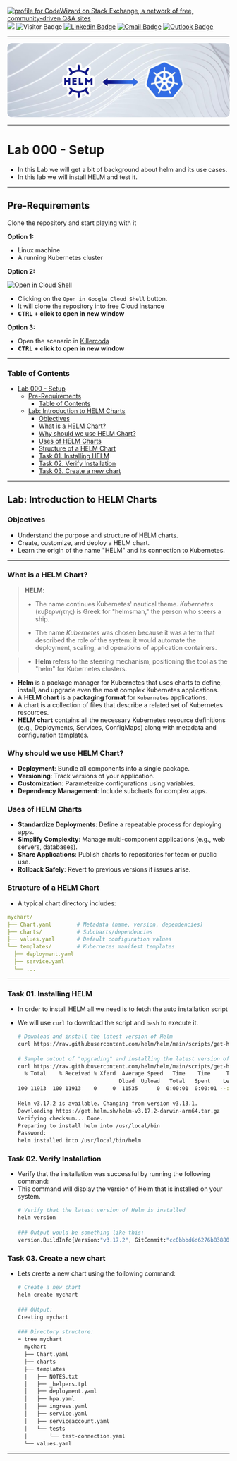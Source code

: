 
<a href="https://stackoverflow.com/users/1755598"><img src="https://stackexchange.com/users/flair/1951642.png" width="208" height="58" alt="profile for CodeWizard on Stack Exchange, a network of free, community-driven Q&amp;A sites" title="profile for CodeWizard on Stack Exchange, a network of free, community-driven Q&amp;A sites"></a>
<a href="https://github.com/nirgeier/AnsibleLabs/actions/workflows/000-build-lab-images.yaml"><img src="https://img.shields.io/github/actions/workflow/status/nirgeier/AnsibleLabs/000-build-lab-images.yaml?branch=main&style=flat" style="height: 20px;"></a> ![Visitor Badge](https://visitor-badge.laobi.icu/badge?page_id=nirgeier) [![Linkedin Badge](https://img.shields.io/badge/-nirgeier-blue?style=flat&logo=Linkedin&logoColor=white&link=https://www.linkedin.com/in/nirgeier/)](https://www.linkedin.com/in/nirgeier/) [![Gmail Badge](https://img.shields.io/badge/-nirgeier@gmail.com-fcc624?style=plastic&logo=Gmail&logoColor=red&link=mailto:nirgeier@gmail.com)](mailto:nirgeier@gmail.com) [![Outlook Badge](https://img.shields.io/badge/-nirg@codewizard.co.il-fcc624?style=plastic&logo=microsoftoutlook&logoColor=blue&link=mailto:nirg@codewizard.co.il)](mailto:nirg@codewizard.co.il)

---

![](../../resources/images/helm-k8s-lab.png)

---

# Lab 000 - Setup

- In this Lab we will get a bit of background about helm and its use cases.
- In this lab we will install HELM and test it.

---

## Pre-Requirements

Clone the repository and start playing with it

**Option 1:**
  - Linux machine
  - A running Kubernetes cluster

**Option 2:** 

  [![Open in Cloud Shell](https://gstatic.com/cloudssh/images/open-btn.svg)](https://console.cloud.google.com/cloudshell/editor?cloudshell_git_repo=https://github.com/nirgeier/HelmLabs)
  
  - Clicking on the `Open in Google Cloud Shell` button.
  - It will clone the repository into free Cloud instance
  - **<kbd>CTRL</kbd> + click to open in new window** 

**Option 3:** 
  - Open the scenario in [Killercoda](https://killercoda.com/kubernetes/scenario/playground)
  - **<kbd>CTRL</kbd> + click to open in new window** 

---

### Table of Contents

- [Lab 000 - Setup](#lab-000---setup)
  - [Pre-Requirements](#pre-requirements)
    - [Table of Contents](#table-of-contents)
  - [Lab: Introduction to HELM Charts](#lab-introduction-to-helm-charts)
    - [Objectives](#objectives)
    - [What is a HELM Chart?](#what-is-a-helm-chart)
    - [Why should we use HELM Chart?](#why-should-we-use-helm-chart)
    - [Uses of HELM Charts](#uses-of-helm-charts)
    - [Structure of a HELM Chart](#structure-of-a-helm-chart)
    - [Task 01. Installing HELM](#task-01-installing-helm)
    - [Task 02. Verify Installation](#task-02-verify-installation)
    - [Task 03. Create a new chart](#task-03-create-a-new-chart)

---
## Lab: Introduction to HELM Charts

### Objectives

  - Understand the purpose and structure of HELM charts.
  - Create, customize, and deploy a HELM chart.
  - Learn the origin of the name "HELM" and its connection to Kubernetes.

---

### What is a HELM Chart?

  > **HELM**:  
  > - The name continues Kubernetes' nautical theme. *Kubernetes* (κυβερνήτης) is Greek for "helmsman," the person who steers a ship.   
  > 
  > - The name *Kubernetes* was chosen because it was a term that described the role of the system: it would automate the deployment, scaling, and operations of application containers.

  > - **Helm** refers to the steering mechanism, positioning the tool as the "helm" for Kubernetes clusters.
  - **Helm** is a package manager for Kubernetes that uses charts to define, install, and upgrade even the most complex Kubernetes applications.
  - A **HELM chart** is a **packaging format** for `Kubernetes` applications. 
  - A chart is a collection of files that describe a related set of Kubernetes resources.
  -  **HELM chart** contains all the necessary Kubernetes resource definitions (e.g., Deployments, Services, ConfigMaps) along with metadata and configuration templates. 
  
### Why should we use HELM Chart?

  - **Deployment**: Bundle all components into a single package.
  - **Versioning**: Track versions of your application.
  - **Customization**: Parameterize configurations using variables.
  - **Dependency Management**: Include subcharts for complex apps.

### Uses of HELM Charts
  
  - **Standardize Deployments**: Define a repeatable process for deploying apps.
  - **Simplify Complexity**: Manage multi-component applications (e.g., web servers, databases).
  - **Share Applications**: Publish charts to repositories for team or public use.
  - **Rollback Safely**: Revert to previous versions if issues arise.

### Structure of a HELM Chart
  
  - A typical chart directory includes:

  ```yaml
  mychart/
  ├── Chart.yaml        # Metadata (name, version, dependencies)
  ├── charts/           # Subcharts/dependencies
  ├── values.yaml       # Default configuration values
  └── templates/        # Kubernetes manifest templates
    ├── deployment.yaml
    ├── service.yaml
    └── ...
  ```

---

### Task 01. Installing HELM

  - In order to install HELM all we need is to fetch the auto installation script
  - We will use `curl` to download the script and `bash` to execute it.
    
    ```sh
    # Download and install the latest version of Helm
    curl https://raw.githubusercontent.com/helm/helm/main/scripts/get-helm-3 | bash
    
    # Sample output of "upgrading" and installing the latest version of HELM
    curl https://raw.githubusercontent.com/helm/helm/main/scripts/get-helm-3 | bash
      % Total    % Received % Xferd  Average Speed   Time    Time     Time  Current
                                    Dload  Upload   Total   Spent    Left  Speed
    100 11913  100 11913    0     0  11535      0  0:00:01  0:00:01 --:--:-- 11543
  
    Helm v3.17.2 is available. Changing from version v3.13.1.
    Downloading https://get.helm.sh/helm-v3.17.2-darwin-arm64.tar.gz
    Verifying checksum... Done.
    Preparing to install helm into /usr/local/bin
    Password:
    helm installed into /usr/local/bin/helm
    ```

### Task 02. Verify Installation

  - Verify that the installation was successful by running the following command:
  - This command will display the version of Helm that is installed on your system.
    ```sh
    # Verify that the latest version of Helm is installed
    helm version

    ### Output would be something like this:
    version.BuildInfo{Version:"v3.17.2", GitCommit:"cc0bbbd6d6276b83880042c1ecb34087e84d41eb", GitTreeState:"clean", GoVersion:"go1.24.1"}
    ```

### Task 03. Create a new chart

  - Lets create a new chart using the following command:
    ```sh
    # Create a new chart
    helm create mychart

    ### OUtput: 
    Creating mychart

    ### Directory structure:
    ➜ tree mychart 
      mychart
      ├── Chart.yaml
      ├── charts
      ├── templates
      │   ├── NOTES.txt
      │   ├── _helpers.tpl
      │   ├── deployment.yaml
      │   ├── hpa.yaml
      │   ├── ingress.yaml
      │   ├── service.yaml
      │   ├── serviceaccount.yaml
      │   └── tests
      │       └── test-connection.yaml
      └── values.yaml
    ```
    

---


